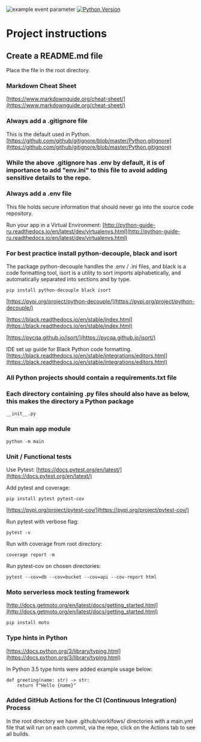 ![example event parameter](https://github.com/profusionuk/python-best-practice/actions/workflows/main.yml/badge.svg)
[![Python Version](https://img.shields.io/badge/python-3.9-brightgreen.svg)](https://python.org)

# Project instructions

## Create a README.md file
Place the file in the root directory.

### Markdown Cheat Sheet
[https://www.markdownguide.org/cheat-sheet/](https://www.markdownguide.org/cheat-sheet/)

### Always add a .gitignore file
This is the default used in Python.
[https://github.com/github/gitignore/blob/master/Python.gitignore](https://github.com/github/gitignore/blob/master/Python.gitignore)

### While the above .gitignore has .env by default, it is of importance to add "env.ini" to this file to avoid adding sensitive details to the repo.

### Always add a .env file
This file holds secure information that should never go into the source code repository.

Run your app in a Virtual Environment: [http://python-guide-ru.readthedocs.io/en/latest/dev/virtualenvs.html](http://python-guide-ru.readthedocs.io/en/latest/dev/virtualenvs.html)

### For best practice install python-decouple, black and isort

The package python-decouple handles the .env / .ini files, and black is a code formatting tool, 
isort is a utility to sort imports alphabetically, and automatically separated into sections and by type.
```shell
pip install python-decouple black isort
```

[https://pypi.org/project/python-decouple/](https://pypi.org/project/python-decouple/)

[https://black.readthedocs.io/en/stable/index.html](https://black.readthedocs.io/en/stable/index.html)

[https://pycqa.github.io/isort/](https://pycqa.github.io/isort/)

IDE set up guide for Black Python code formatting.
[https://black.readthedocs.io/en/stable/integrations/editors.html](https://black.readthedocs.io/en/stable/integrations/editors.html)

### All Python projects should contain a requirements.txt file

### Each directory containing .py files should also have as below, this makes the directory a Python package 
```shell
__init__.py
``` 

### Run main app module
```shell
python -m main
```

### Unit / Functional tests

Use Pytest: 
[https://docs.pytest.org/en/latest/](https://docs.pytest.org/en/latest/)

Add pytest and coverage:
```shell
pip install pytest pytest-cov
```

[https://pypi.org/project/pytest-cov/](https://pypi.org/project/pytest-cov/)

Run pytest with verbose flag:
```shell
pytest -v
```

Run with coverage from root directory:
```shell
coverage report -m
```

Run pytest-cov on chosen directories:
```shell
pytest --cov=db --cov=bucket --cov=api --cov-report html
```

### Moto serverless mock testing framework
[http://docs.getmoto.org/en/latest/docs/getting_started.html](http://docs.getmoto.org/en/latest/docs/getting_started.html)

```shell
pip install moto
```

### Type hints in Python
[https://docs.python.org/3/library/typing.html](https://docs.python.org/3/library/typing.html)

In Python 3.5 type hints were added example usage below:
```shell
def greeting(name: str) -> str:
    return f"Hello {name}" 
```

### Added GitHub Actions for the CI (Continuous Integration) Process
In the root directory we have .github/worklfows/ directories
with a main.yml file that will run on each commit, via the repo, click on the Actions tab to see all builds.